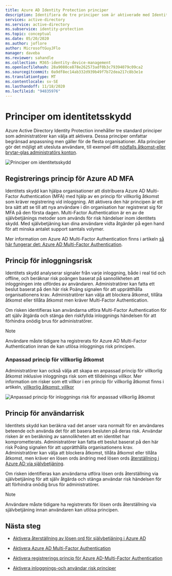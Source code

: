 ```yaml
---
title: Azure AD Identity Protection principer
description: Identifiera de tre principer som är aktiverade med Identity Protection
services: active-directory
ms.service: active-directory
ms.subservice: identity-protection
ms.topic: conceptual
ms.date: 05/20/2020
ms.author: joflore
author: MicrosoftGuyJFlo
manager: daveba
ms.reviewer: sahandle
ms.collection: M365-identity-device-management
ms.openlocfilehash: 28a9080ce878e262573adf0b3c79394079c09ca2
ms.sourcegitcommit: 0a9df8ec14ab332d939b49f7b72dea217c8b3e1e
ms.translationtype: MT
ms.contentlocale: sv-SE
ms.lasthandoff: 11/18/2020
ms.locfileid: "94835976"
---
```

# <a name="identity-protection-policies"></a>Principer om identitetsskydd

Azure Active Directory Identity Protection innehåller tre standard principer som administratörer kan välja att aktivera. Dessa principer omfattar begränsad anpassning men gäller för de flesta organisationer. Alla principer gör det möjligt att utesluta användare, till exempel ditt [nödfalls åtkomst-eller brytar-glas administratörs konton](../roles/security-emergency-access.md).

![Principer om identitetsskydd](./media/concept-identity-protection-policies/identity-protection-policies.png)

## <a name="azure-ad-mfa-registration-policy"></a>Registrerings princip för Azure AD MFA

Identitets skydd kan hjälpa organisationer att distribuera Azure AD Multi-Factor Authentication (MFA) med hjälp av en princip för villkorlig åtkomst som kräver registrering vid inloggning. Att aktivera den här principen är ett bra sätt att se till att nya användare i din organisation har registrerat sig för MFA på den första dagen. Multi-Factor Authentication är en av de självbetjänings metoder som används för risk händelser inom identitets skydd. Med självbetjäning kan dina användare vidta åtgärder på egen hand för att minska antalet support samtals volymer.

Mer information om Azure AD Multi-Factor Authentication finns i artikeln [så här fungerar det: Azure AD Multi-Factor Authentication](../authentication/concept-mfa-howitworks.md).

## <a name="sign-in-risk-policy"></a>Princip för inloggningsrisk

Identitets skydd analyserar signaler från varje inloggning, både i real tid och offline, och beräknar risk poängen baserat på sannolikheten att inloggningen inte utfördes av användaren. Administratörer kan fatta ett beslut baserat på den här risk Poäng signalen för att upprätthålla organisationens krav. Administratörer kan välja att blockera åtkomst, tillåta åtkomst eller tillåta åtkomst men kräver Multi-Factor Authentication.

Om risken identifieras kan användarna utföra Multi-Factor Authentication för att själv åtgärda och stänga den riskfyllda inloggnings händelsen för att förhindra onödig brus för administratörer.

> [!NOTE] 
> Användare måste tidigare ha registrerats för Azure AD Multi-Factor Authentication innan de kan utlösa inloggnings risk principen.

### <a name="custom-conditional-access-policy"></a>Anpassad princip för villkorlig åtkomst

Administratörer kan också välja att skapa en anpassad princip för villkorlig åtkomst inklusive inloggnings risk som ett tilldelnings villkor. Mer information om risker som ett villkor i en princip för villkorlig åtkomst finns i artikeln, [villkorlig åtkomst: villkor](../conditional-access/concept-conditional-access-conditions.md#sign-in-risk)

![Anpassad princip för inloggnings risk för anpassad villkorlig åtkomst](./media/concept-identity-protection-policies/identity-protection-custom-sign-in-policy.png)

## <a name="user-risk-policy"></a>Princip för användarrisk

Identitets skydd kan beräkna vad det anser vara normalt för en användares beteende och använda det för att basera besluten på deras risk. Användar risken är en beräkning av sannolikheten att en identitet har komprometterats. Administratörer kan fatta ett beslut baserat på den här risk Poäng signalen för att upprätthålla organisationens krav. Administratörer kan välja att blockera åtkomst, tillåta åtkomst eller tillåta åtkomst, men kräver en lösen ords ändring med lösen ords [återställning i Azure AD via självbetjäning](../authentication/howto-sspr-deployment.md).

Om risken identifieras kan användarna utföra lösen ords återställning via självbetjäning för att själv åtgärda och stänga användar risk händelsen för att förhindra onödig brus för administratörer.

> [!NOTE] 
> Användare måste tidigare ha registrerats för lösen ords återställning via självbetjäning innan användaren kan utlösa principen.

## <a name="next-steps"></a>Nästa steg

- [Aktivera återställning av lösen ord för självbetjäning i Azure AD](../authentication/howto-sspr-deployment.md)

- [Aktivera Azure AD Multi-Factor Authentication](../authentication/howto-mfa-getstarted.md)

- [Aktivera registrerings princip för Azure AD-Multi-Factor Authentication](howto-identity-protection-configure-mfa-policy.md)

- [Aktivera inloggnings-och användar risk principer](howto-identity-protection-configure-risk-policies.md)
